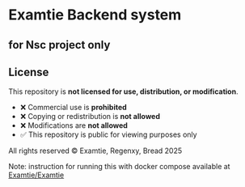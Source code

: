 # Examtie Backend system
## for Nsc project only 

## License

This repository is **not licensed for use, distribution, or modification**.

- ❌ Commercial use is **prohibited**
- ❌ Copying or redistribution is **not allowed**
- ❌ Modifications are **not allowed**
- ✅ This repository is public for viewing purposes only

All rights reserved © Examtie, Regenxy, Bread 2025

Note: instruction for running this with docker compose available at [Examtie/Examtie](https://github.com/Examtie/Examtie)

